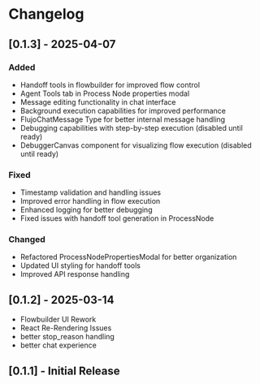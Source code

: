 # Changelog

## [0.1.3] - 2025-04-07

### Added
- Handoff tools in flowbuilder for improved flow control
- Agent Tools tab in Process Node properties modal
- Message editing functionality in chat interface
- Background execution capabilities for improved performance
- FlujoChatMessage Type for better internal message handling
- Debugging capabilities with step-by-step execution (disabled until ready)
- DebuggerCanvas component for visualizing flow execution (disabled until ready)

### Fixed
- Timestamp validation and handling issues
- Improved error handling in flow execution
- Enhanced logging for better debugging
- Fixed issues with handoff tool generation in ProcessNode

### Changed
- Refactored ProcessNodePropertiesModal for better organization
- Updated UI styling for handoff tools
- Improved API response handling

## [0.1.2] - 2025-03-14

- Flowbuilder UI Rework
- React Re-Rendering Issues
- better stop_reason handling
- better chat experience

## [0.1.1] - Initial Release
